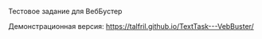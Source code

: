 Тестовое задание для ВебБустер

Демонстрационная версия:  https://talfril.github.io/TextTask---VebBuster/